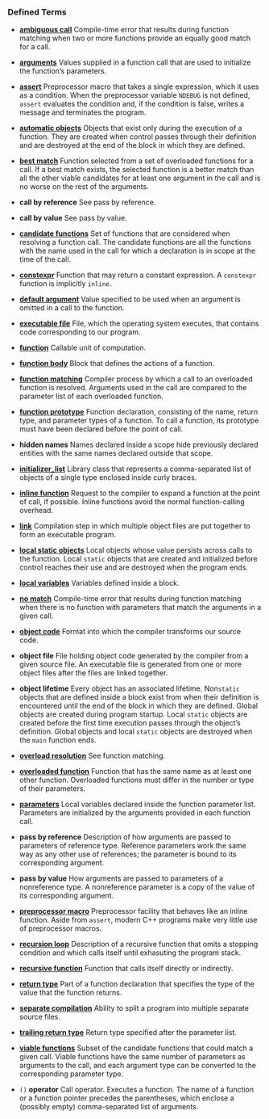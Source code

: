 <h3 id="filepos1729163">Defined Terms</h3><ul><li><p><a href="066-6.4._overloaded_functions.html#filepos1620078" id="filepos1729302"><strong>ambiguous call</strong></a> Compile-time error that results during function matching when two or more functions provide an equally good match for a call.</p></li><li><p><a href="063-6.1._function_basics.html#filepos1416722" id="filepos1729604"><strong>arguments</strong></a> Values supplied in a function call that are used to initialize the function’s parameters.</p></li><li><p><a href="067-6.5._features_for_specialized_uses.html#filepos1663079" id="filepos1729871"><strong>assert</strong></a> Preprocessor macro that takes a single expression, which it uses as a condition. When the preprocessor variable <code>NDEBUG</code> is not defined, <code>assert</code> evaluates the condition and, if the condition is false, writes a message and terminates the program.</p></li><li><p><a href="063-6.1._function_basics.html#filepos1436168" id="filepos1730408"><strong>automatic objects</strong></a> Objects that exist only during the execution of a function. They are created when control passes through their definition and are destroyed at the end of the block in which they are defined.</p></li><li><p><a href="066-6.4._overloaded_functions.html#filepos1619408" id="filepos1730778"><strong>best match</strong></a> Function selected from a set of overloaded functions for a call. If a best match exists, the selected function is a better match than all the other viable candidates for at least one argument in the call and is no worse on the rest of the arguments.</p></li><li><p><strong>call by reference</strong> See pass by reference.</p></li><li><p><strong>call by value</strong> See pass by value.</p></li><li><p><a href="068-6.6._function_matching.html#filepos1677543" id="filepos1731522"><strong>candidate functions</strong></a> Set of functions that are considered when resolving a function call. The candidate functions are all the functions with the name used in the call for which a declaration is in scope at the time of the call.</p></li><li><p><a href="067-6.5._features_for_specialized_uses.html#filepos1652012" id="filepos1731910"><strong>constexpr</strong></a> Function that may return a constant expression. A <code>constexpr</code> function is implicitly <code>inline</code>.</p></li><li><p><a href="067-6.5._features_for_specialized_uses.html#filepos1631313" id="filepos1732298"><strong>default argument</strong></a> Value specified to be used when an argument is omitted in a call to the function.</p></li><li><p><a href="063-6.1._function_basics.html#filepos1447685" id="filepos1732558"><strong>executable file</strong></a> File, which the operating system executes, that contains code corresponding to our program.</p></li><li><p><a href="063-6.1._function_basics.html#filepos1415768" id="filepos1732827"><strong>function</strong></a> Callable unit of computation.</p></li><li><p><a href="063-6.1._function_basics.html#filepos1416341" id="filepos1733027"><strong>function body</strong></a> Block that defines the actions of a function.</p></li><li><p><a href="066-6.4._overloaded_functions.html#filepos1617783" id="filepos1733248"><strong>function matching</strong></a> Compiler process by which a call to an overloaded function is resolved. Arguments used in the call are compared to the parameter list of each overloaded function.</p></li><li><p><a href="063-6.1._function_basics.html#filepos1443530" id="filepos1733590"><strong>function prototype</strong></a> Function declaration, consisting of the name, return type, and parameter types of a function. To call a function, its prototype must have been declared before the point of call.</p></li><li><p><strong>hidden names</strong> Names declared inside a scope hide previously declared entities with the same names declared outside that scope.</p></li><li><p><a id="filepos1734198"></a><a href="064-6.2._argument_passing.html#filepos1536683" id="filepos1734206"><strong>initializer_list</strong></a> Library class that represents a comma-separated list of objects of a single type enclosed inside curly braces.</p></li><li><p><a href="067-6.5._features_for_specialized_uses.html#filepos1648309" id="filepos1734495"><strong>inline function</strong></a> Request to the compiler to expand a function at the point of call, if possible. Inline functions avoid the normal function-calling overhead.</p></li><li><p><a href="063-6.1._function_basics.html#filepos1449446" id="filepos1734813"><strong>link</strong></a> Compilation step in which multiple object files are put together to form an executable program.</p></li><li><p><a href="063-6.1._function_basics.html#filepos1437640" id="filepos1735075"><strong>local static objects</strong></a> Local objects whose value persists across calls to the function. Local <code>static</code> objects that are created and initialized before control reaches their use and are destroyed when the program ends.</p></li><li><p><a href="063-6.1._function_basics.html#filepos1432867" id="filepos1735513"><strong>local variables</strong></a> Variables defined inside a block.</p></li><li><p><a href="066-6.4._overloaded_functions.html#filepos1619786" id="filepos1735724"><strong>no match</strong></a> Compile-time error that results during function matching when there is no function with parameters that match the arguments in a given call.</p></li><li><p><a href="063-6.1._function_basics.html#filepos1449278" id="filepos1736035"><strong>object code</strong></a> Format into which the compiler transforms our source code.</p></li><li><p><strong>object file</strong> File holding object code generated by the compiler from a given source file. An executable file is generated from one or more object files after the files are linked together.</p></li><li><p><strong>object lifetime</strong> Every object has an associated lifetime. Non<code>static</code> objects that are defined inside a block exist from when their definition is encountered until the end of the block in which they are defined. Global objects are created during program startup. Local <code>static</code> objects are created before the first time execution passes through the object’s definition. Global objects and local <code>static</code> objects are destroyed when the <code>main</code> function ends.</p></li><li><p><a href="066-6.4._overloaded_functions.html#filepos1617877" id="filepos1737409"><strong>overload resolution</strong></a> See function matching.</p></li><li><p><a href="066-6.4._overloaded_functions.html#filepos1597540" id="filepos1737613"><strong>overloaded function</strong></a> Function that has the same name as at least one other function. Overloaded functions must differ in the number or type of their parameters.</p></li><li><p><a href="063-6.1._function_basics.html#filepos1415996" id="filepos1737934"><strong>parameters</strong></a> Local variables declared inside the function parameter list. Parameters are initialized by the arguments provided in each function call.</p></li><li><p><strong>pass by reference</strong> Description of how arguments are passed to parameters of reference type. Reference parameters work the same way as any other use of references; the parameter is bound to its corresponding argument.</p></li><li><p><strong>pass by value</strong> How arguments are passed to parameters of a nonreference type. A nonreference parameter is a copy of the value of its corresponding argument.</p></li><li><p><a href="067-6.5._features_for_specialized_uses.html#filepos1663185" id="filepos1738863"><strong>preprocessor macro</strong></a> Preprocessor facility that behaves like an inline function. Aside from <code>assert</code>, modern C++ programs make very little use of preprocessor macros.</p></li><li><p><a href="065-6.3._return_types_and_the_return_statement.html#filepos1580127" id="filepos1739250"><strong>recursion loop</strong></a> Description of a recursive function that omits a stopping condition and which calls itself until exhasuting the program stack.</p></li><li><p><a href="065-6.3._return_types_and_the_return_statement.html#filepos1578009" id="filepos1739553"><strong>recursive function</strong></a> Function that calls itself directly or indirectly.</p></li><li><p><a href="063-6.1._function_basics.html#filepos1415882" id="filepos1739784"><strong>return type</strong></a> Part of a function declaration that specifies the type of the value that the function returns.</p></li><li><p><a href="063-6.1._function_basics.html#filepos1446454" id="filepos1740052"><strong>separate compilation</strong></a> Ability to split a program into multiple separate source files.</p></li><li><p><a href="065-6.3._return_types_and_the_return_statement.html#filepos1591778" id="filepos1740298"><strong>trailing return type</strong></a> Return type specified after the parameter list.</p></li><li><p><a href="068-6.6._function_matching.html#filepos1678119" id="filepos1740528"><strong>viable functions</strong></a> Subset of the candidate functions that could match a given call. Viable functions have the same number of parameters as arguments to the call, and each argument type can be converted to the corresponding parameter type.</p></li><li><p><code>()</code>
<strong>operator</strong> Call operator. Executes a function. The name of a function or a function pointer precedes the parentheses, which enclose a (possibly empty) comma-separated list of arguments.</p></li>
 
</ul>
